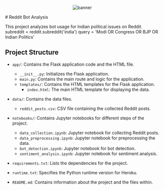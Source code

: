 <p align="center" ><img alt="banner" src="[https://user-images.githubusercontent.com/74038190/212750147-854a394f-fee9-4080-9770-78a4b7ece53f.gif](https://github.com/HarshilBhatnagar/Reddit-Bot-Analysis/assets/125506674/9e226c90-8717-4b50-956f-437eaf844707)"/> </p>
# Reddit Bot Analysis

This project analyzes bot usage for Indian political issues on Reddit.
subreddit = reddit.subreddit('india')
query = 'Modi OR Congress OR BJP OR Indian Politics'

## Project Structure

- `app/`: Contains the Flask application code and the HTML file.
  - `__init__.py`: Initializes the Flask application.
  - `main.py`: Contains the main route and logic for the application.
  - `templates/`: Contains the HTML templates for the Flask application.
    - `index.html`: The main HTML template for displaying the data.

- `data/`: Contains the data files.
  - `reddit_posts.csv`: CSV file containing the collected Reddit posts.

- `notebooks/`: Contains Jupyter notebooks for different steps of the project.
  - `data_collection.ipynb`: Jupyter notebook for collecting Reddit posts.
  - `data_preprocessing.ipynb`: Jupyter notebook for preprocessing the data.
  - `bot_detection.ipynb`: Jupyter notebook for bot detection.
  - `sentiment_analysis.ipynb`: Jupyter notebook for sentiment analysis.

- `requirements.txt`: Lists the dependencies for the project.

- `runtime.txt`: Specifies the Python runtime version for Heroku.

- `README.md`: Contains information about the project and the files within.
